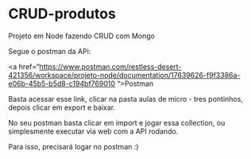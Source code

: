 # CRUD-produtos
Projeto em Node fazendo CRUD com Mongo

Segue o postman da APi:


<a href=“https://www.postman.com/restless-desert-421356/workspace/projeto-node/documentation/17639626-f9f3386a-e06b-45b5-b5d8-c194bf769010
“>Postman</a>


Basta acessar esse link, clicar na pasta aulas de micro - tres pontinhos, depois clicar em export e baixar.

No seu postman basta clicar em import e jogar essa collection, ou simplesmente executar via web com a API rodando.

Para isso, precisará logar no postman :)
